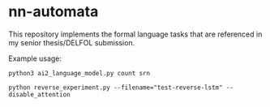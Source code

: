 # nn-automata

This repository implements the formal language tasks that are referenced in my senior thesis/DELFOL submission.

Example usage:

```shell
python3 ai2_language_model.py count srn
```

```shell
python reverse_experiment.py --filename="test-reverse-lstm" --disable_attention
```
